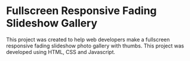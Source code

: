 # Fullscreen Responsive Fading Slideshow Gallery

This project was created to help web developers make a fullscreen responsive fading slideshow photo gallery with thumbs. This project was developed using HTML, CSS and Javascript.